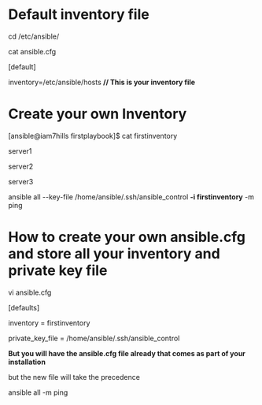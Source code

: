 Default inventory file
======================
cd /etc/ansible/

cat ansible.cfg

[default]

inventory=/etc/ansible/hosts  **// This is your inventory file**

Create your own Inventory
=============================================
[ansible@iam7hills firstplaybook]$ cat firstinventory

server1

server2

server3

ansible all --key-file /home/ansible/.ssh/ansible_control **-i firstinventory** -m ping

How to create your own ansible.cfg and store all your inventory and private key file
=====================================================================================
vi ansible.cfg

[defaults]

inventory = firstinventory

private_key_file = /home/ansible/.ssh/ansible_control

**But you will have the ansible.cfg file already that comes as part of your installation**

but the new file will take the precedence

ansible all -m ping

